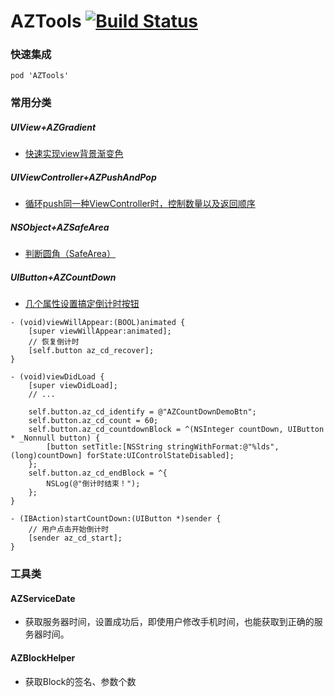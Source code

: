 # AZTools  [![Build Status](https://travis-ci.org/AlfredZY/AZTools.svg?branch=master)](https://travis-ci.org/AlfredZY/AZTools)


### 快速集成

`pod 'AZTools'`

### 常用分类

##### UIView+AZGradient

- [快速实现view背景渐变色](http://www.jianshu.com/p/e7c9e94e165b)

##### UIViewController+AZPushAndPop
- [循环push同一种ViewController时，控制数量以及返回顺序](http://www.jianshu.com/p/06eca7ee5aeb)

##### NSObject+AZSafeArea
- [判断圆角（SafeArea）](https://www.jianshu.com/p/88eee80c05e1) 

##### UIButton+AZCountDown
- [几个属性设置搞定倒计时按钮](https://www.jianshu.com/p/42e4fd260240)

``` objc
- (void)viewWillAppear:(BOOL)animated {
    [super viewWillAppear:animated];
    // 恢复倒计时
    [self.button az_cd_recover];
}

- (void)viewDidLoad {
    [super viewDidLoad];
    // ...   
  
    self.button.az_cd_identify = @"AZCountDownDemoBtn";
    self.button.az_cd_count = 60;
    self.button.az_cd_countdownBlock = ^(NSInteger countDown, UIButton * _Nonnull button) {
        [button setTitle:[NSString stringWithFormat:@"%lds",(long)countDown] forState:UIControlStateDisabled];
    };
    self.button.az_cd_endBlock = ^{
        NSLog(@"倒计时结束！");
    };
}

- (IBAction)startCountDown:(UIButton *)sender {
    // 用户点击开始倒计时
    [sender az_cd_start];
}
```



### 工具类

#### AZServiceDate
- 获取服务器时间，设置成功后，即使用户修改手机时间，也能获取到正确的服务器时间。

#### AZBlockHelper

- 获取Block的签名、参数个数

